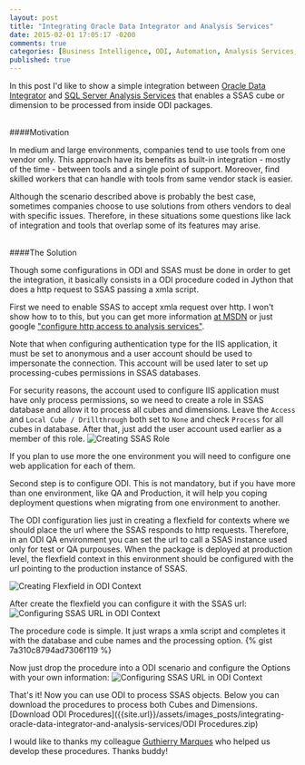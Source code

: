 ```yaml
---
layout: post
title: "Integrating Oracle Data Integrator and Analysis Services"
date: 2015-02-01 17:05:17 -0200
comments: true
categories: [Business Intelligence, ODI, Automation, Analysis Services, SSAS]
published: true
---
```



In this post I'd like to show a simple integration between [Oracle Data Integrator](http://www.oracle.com/technetwork/middleware/data-integrator/overview/index.html) and [SQL Server Analysis Services](http://www.microsoft.com/en-us/server-cloud/solutions/business-intelligence/analysis.aspx) that enables a SSAS cube or dimension to be processed from inside ODI packages.

</br>
####Motivation

In medium and large environments, companies tend to use tools from one vendor only. This approach have its benefits as built-in integration - mostly of the time - between tools and a single point of support. Moreover, find skilled workers that can handle with tools from same vendor stack is easier. 

Although the scenario described above is probably the best case, sometimes companies choose to use solutions from others vendors to deal with specific issues. Therefore, in these situations some questions like lack of integration and tools that overlap some of its features may arise.

</br>
####The Solution

Though some configurations in ODI and SSAS must be done in order to get the integration, it basically consists in a ODI procedure coded in Jython that does a http request to SSAS passing a xmla script.

First we need to enable SSAS to accept xmla request over http. I won't show how to to this, but you can get more information [at MSDN](http://msdn.microsoft.com/en-us/library/gg492140.aspx) or just google ["configure http access to analysis services"](http://www.google.com.br/webhp?#q=configure+http+access+to+analysis+services). 

Note that when configuring authentication type for the IIS application, it must be set to anonymous and a user account should be used to impersonate the connection. This account will be used later to set up processing-cubes permissions in SSAS databases.

For security reasons, the account used to configure IIS application must have only process permissions, so we need to create a role in SSAS database and allow it to process all cubes and dimensions. Leave the ```Access``` and ```Local Cube / Drillthrough``` both set to ```None``` and check ```Process``` for all cubes in database. After that, just add the user account used earlier as a member of this role.
![Creating SSAS Role]({{site.url}}/assets/images_posts/integrating-oracle-data-integrator-and-analysis-services/creating-ssas-role.png)

If you plan to use more the one environment you will need to configure one web application for each of them.

Second step is to configure ODI. This is not mandatory, but if you have more than one environment, like QA and Production, it will help you coping deployment questions when migrating from one environment to another.

The ODI configuration lies just in creating a flexfield for contexts where we should place the url where the SSAS responds to http requests. Therefore, in an ODI QA environment you can set the url to call a SSAS instance used only for test or QA purpouses. When the package is deployed at production level, the flexfield context in this environment should be configured with the url pointing to the production instance of SSAS.

![Creating Flexfield in ODI Context]({{site.url}}/assets/images_posts/integrating-oracle-data-integrator-and-analysis-services/configuring-flexfield-in-odi-context.png)

After create the flexfield you can configure it with the SSAS url:
![Configuring SSAS URL in ODI Context]({{site.url}}/assets/images_posts/integrating-oracle-data-integrator-and-analysis-services/configuring-ssas-url-in-context.png)

The procedure code is simple. It just wraps a xmla script and completes it with the database and cube names and the processing option.
{% gist 7a310c8794ad7306f119 %}

Now just drop the procedure into a ODI scenario and configure the Options with your own information:
![Configuring SSAS URL in ODI Context]({{site.url}}/assets/images_posts/integrating-oracle-data-integrator-and-analysis-services/using-procedure.png)

That's it! Now you can use ODI to process SSAS objects. Below you can download the procedures to process both Cubes and Dimensions.
[Download ODI Procedures]({{site.url}}/assets/images_posts/integrating-oracle-data-integrator-and-analysis-services/ODI Procedures.zip)

I would like to thanks my colleague [Guthierry Marques](https://github.com/GuthierryMarques) who helped us develop these procedures. Thanks buddy!